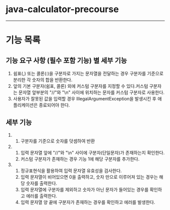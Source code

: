# java-calculator-precourse

---
# 기능 목록

## 기능 요구 사항 (필수 포함 기능) 별 세부 기능

1. 쉼표(,) 또는 콜론(:)을 구분자로 가지는 문자열을 전달하는 경우 구분자를 기준으로 분리한 각 숫자의 합을 반환한다.
2. 앞의 기본 구분자(쉼표, 콜론) 외에 커스텀 구분자를 지정할 수 있다.커스텀 구분자는 문자열 앞부분의 "//"와 "\n" 사이에 위치하는 문자를 커스텀 구분자로 사용한다.
3. 사용자가 잘못된 값을 입력할 경우 IllegalArgumentException을 발생시킨 후 애플리케이션은 종료되어야 한다.

## 세부 기능
1. 1. 구분자를 기준으로 숫자를 덧셈하여 반환
2. 1. 입력 문자열 앞에 "//"와 "\n" 사이에 구분자(단일문자)가 존재하는지 확인한다.
   2. 커스텀 구분자가 존재하는 경우 기능 1에 해당 구분자를 추가한다.
3. 1. 정규표현식을 활용하여 입력 문자열 유효성을 검사한다.
   2. 입력 문자열이 비어있으면 0을 출력하고, 숫자 만으로 이루어져 있는 경우는 해당 숫자를 출력한다.
   3. 입력 문자열에 구분자를 제외하고 숫자가 아닌 문자가 들어있는 경우를 확인하고 에러를 출력한다.
   4. 입력 문자열 양 끝에 구분자가 존재하는 경우를 확인하고 에러를 발생한다.

 

